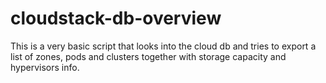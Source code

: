 # cloudstack-db-overview

This is a very basic script that looks into the cloud db and tries to export a list of zones, pods and clusters together with storage capacity and hypervisors info.
